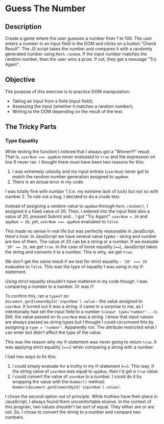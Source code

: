 # Guess The Number

## Description

Create a game where the user guesses a number from 1 to 100. The user enters a number in an input field in the DOM and clicks on a button "Check Result". The JS script takes the number and compares it with a randomly generated number using `Math.random`. If the input number matches the random number, then the user wins a prize. If not, they get a message "Try Again".

## Objective

The purpose of this exercise is to practice DOM manipulation:

- Taking an input from a field (input field);
- Assessing the input (whether it matches a random number);
- Writing to the DOM depending on the result of the test.

## The Tricky Parts

### Type Equality

While testing the function I noticed that I always got a "Winner!!!" result. That is, `userNum === appNum` never evaluated to `true` and the expression on line 9 never ran. I thought there must have been two reasons for this:

1.  I was extremely unlucky and my input entries (`userNum`) never got to match the random number generation assigned to `appNum`.
2.  There is an actual error in my code.

I was totally fine with number 1 (i.e. my extreme lack of luck) but not so with number 2. To rule out a bug, I decided to do a crude test.

Instead of assigning a random value to `appNum` through `Math.random()`, I assigned it a fixed value of 20. Then, I entered into the input field also a value of 20, pressed Submit and... I got "Try Again!". `userNum = 20` and `appNum = 20`, yet, `userNum === appNum` evaluated to `false`.

This made no sense in real life but was perfectly reasonable in JavaScript. Here's how: In JavaScript we have several value types - string and number are two of them. The value of 20 can be a string or a number. If we evaluate `'20' == 20`, we get `true`. In the case of loose equality (`==`), JavaScript takes the string and converts it to a number. This is why, we get `true`.

We don't get the same result if we test for strict equality - `'20' === 20` evaluates to `false`. This was the type of equality I was using in my if-statement.

Using strict equality shouldn't have mattered in my code though. I was comparing a number to a number. Or was I?

To confirm this, ran a `typeof` on `document.getElementById('inputNum').value` - the value assigned to `userNum`. It turned out it was a string. It came to a surprise to me, as I intentionally had set the input field to a number (`<input type="number"...>`). Still, the value passed on to `userNum` was a string. I knew that input values are always passed as string types but I thought I could circumvent this by assigning a `type = "number"`. Apparently not. The attribute restricted what I can enter but didn't affect the type of the value.

This was the reason why my if-statement was never going to return `true`. It was applying strict equality (`===`) when comparing a string with a number.

I had two ways to fix this:

1. I could simply evaluate for a truthy in my if-statement (`==`). This way, if the string value of `userNum` was equal to `appNum`, then I'd get a `true` value.
2. I could convert the value of `userNum` to a number. I could do it by wrapping the value with the `Number()` method: `Number(document.getElementById('inputNum').value)`.

I chose the second option out of principle. While truthies have their place in JavaScript, I always found them uncomfortable elusive. In the context of this program, two values shouldn't be sort of equal. They either are or are not. So, I chose to convert the string to a number and compare two numbers.
